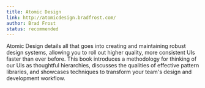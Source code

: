 ```yaml
---
title: Atomic Design
link: http://atomicdesign.bradfrost.com/
author: Brad Frost
status: recommended
---
```


Atomic Design details all that goes into creating and maintaining robust design systems, allowing you to roll out higher quality, more consistent UIs faster than ever before. This book introduces a methodology for thinking of our UIs as thoughtful hierarchies, discusses the qualities of effective pattern libraries, and showcases techniques to transform your team's design and development workflow.
